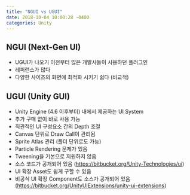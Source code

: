 ```yaml
---
title: "NGUI vs UGUI"
date: 2018-10-04 10:00:28 -0400
categories: Unity
---
```

## NGUI (Next-Gen UI)

* UGUI가 나오기 이전부터 많은 개발사들이 사용하던 플러그인
* 레퍼런스가 많다
* 다양한 사이즈의 화면에 최적화 시키기 쉽다 (비교적)

## UGUI (Unity GUI)

* Unity Engine (4.6 이후부터) 내에서 제공하는 UI System
* 추가 구매 없이 바로 사용 가능
* 직관적인 UI 구성요소 간의 Depth 조절
* Canvas 단위로 Draw Call이 관리됨
* Sprite Atlas 관리 (폴더 단위로도 가능)
* Particle Rendering 문제가 있음
* Tweening을 기본으로 지원하지 않음
* 소스 코드가 공개되어 있음 (https://bitbucket.org/Unity-Technologies/ui)
* UI 확장 Asset도 쉽게 구할 수 있음
* 비공식 UI 확장 Component도 소스가 공개되어 있음 (https://bitbucket.org/UnityUIExtensions/unity-ui-extensions)

